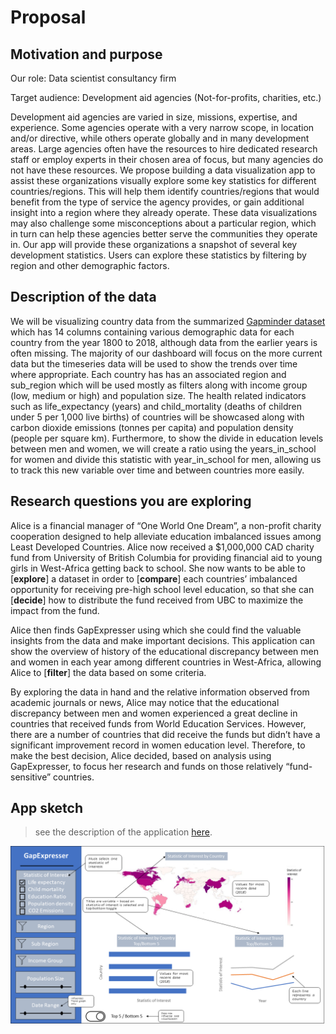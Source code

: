# Proposal

## Motivation and purpose

Our role: Data scientist consultancy firm

Target audience: Development aid agencies (Not-for-profits, charities, etc.) 

Development aid agencies are varied in size, missions, expertise, and experience. Some agencies operate with a very narrow scope, in location and/or directive, while others operate globally and in many development areas.  Large agencies often have the resources to hire dedicated research staff or employ experts in their chosen area of focus, but many agencies do not have these resources.   We propose building a data visualization app to assist these organizations visually explore some key statistics for different countries/regions.  This will help them identify countries/regions that would benefit from the type of service the agency provides, or gain additional insight into a region where they already operate.  These data visualizations may also challenge some misconceptions about a particular region, which in turn can help these agencies better serve the communities they operate in.   Our app will provide these organizations a snapshot of several key development statistics. Users can explore these statistics by filtering by region and other demographic factors.

## Description of the data

We will be visualizing country data from the summarized [Gapminder dataset](https://raw.githubusercontent.com/UofTCoders/workshops-dc-py/master/data/processed/world-data-gapminder.csv) which has 14 columns containing various demographic data for each country from the year 1800 to 2018, although data from the earlier years is often missing. The majority of our dashboard will focus on  the more current data but the timeseries data will be used to show the trends over time where appropriate. Each country has has an associated region and sub_region which will be used mostly as filters along with income group (low, medium or high) and population size. The health related indicators such as life_expectancy (years) and child_mortality (deaths of children under 5 per 1,000 live births) of countries will be showcased along with carbon dioxide emissions (tonnes per capita) and population density (people per square km). Furthermore, to show the divide in education levels between men and women, we will create a ratio using the years_in_school for women and divide this statistic with year_in_school for men, allowing us to track this new variable over time and between countries more easily.  

## Research questions you are exploring

Alice is a financial manager of “One World One Dream”, a non-profit charity cooperation designed to help alleviate education imbalanced issues among Least Developed Countries. Alice now received a $1,000,000 CAD charity fund from University of British Columbia for providing financial aid to young girls in West-Africa getting back to school. She now wants to be able to [**explore**] a dataset in order to [**compare**] each countries’ imbalanced opportunity for receiving pre-high school level education, so that she can [**decide**] how to distribute the fund received from UBC to maximize the impact from the fund. 

Alice then finds GapExpresser using which she could find the valuable insights from the data and make important decisions. This application can show the overview of history of the educational discrepancy between men and women in each year among different countries in West-Africa, allowing Alice to [**filter**] the data based on some criteria.

By exploring the data in hand and the relative information observed from academic journals or news, Alice may notice that the educational discrepancy between men and women experienced a great decline in countries that received funds from World Education Services. However, there are a number of countries that did receive the funds but didn’t have a significant improvement record in women education level. Therefore, to make the best decision, Alice decided, based on analysis using GapExpresser, to focus her research and funds on those relatively “fund-sensitive” countries. 

## App sketch

> see the description of the application [here](https://github.com/UBC-MDS/532-Group21#description-of-app).

![](imgs/AppSketch.png)